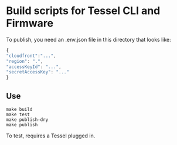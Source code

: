 # Build scripts for Tessel CLI and Firmware

To publish, you need an .env.json file in this directory that looks like:

```js
{
"cloudfront":"...",
"region": ".",
"accessKeyId": "...",
"secretAccessKey": "..."
}
```

## Use

```
make build
make test
make publish-dry
make publish
```

To test, requires a Tessel plugged in.
